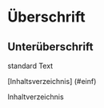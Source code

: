 # Überschrift
## Unterüberschrift
standard Text

[Inhaltsverzeichnis] (#einf)

<a name="einf"></a>Inhaltverzeichnis
